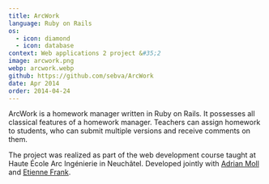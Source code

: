 ```yaml
---
title: ArcWork
language: Ruby on Rails
os:
  - icon: diamond
  - icon: database
context: Web applications 2 project &#35;2
image: arcwork.png
webp: arcwork.webp
github: https://github.com/sebva/ArcWork
date: Apr 2014
order: 2014-04-24
---
```


ArcWork is a homework manager written in Ruby on Rails. It possesses all classical features of a homework manager. Teachers can assign homework to students, who can submit multiple versions and receive comments on them.

The project was realized as part of the web development course taught at Haute École Arc Ingénierie in Neuchâtel. Developed jointly with [Adrian Moll](https://ch.linkedin.com/pub/adrian-moll/86/341/b91) and [Etienne Frank](https://ch.linkedin.com/pub/etienne-frank/85/416/281/en).
